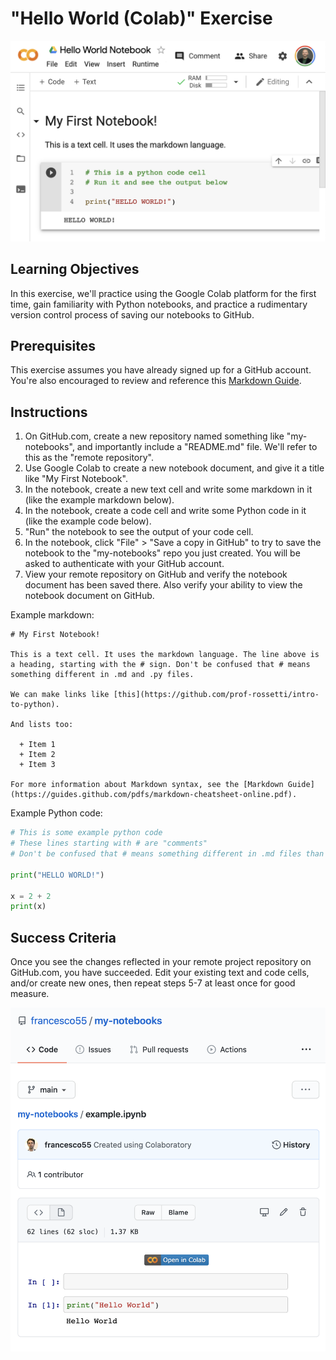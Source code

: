 # "Hello World (Colab)" Exercise

![a screenshot of a colab notebook](/img/exercises/hello-world/colab-notebook.png)

## Learning Objectives

In this exercise, we'll practice using the Google Colab platform for the first time, gain familiarity with Python notebooks, and practice a rudimentary version control process of saving our notebooks to GitHub.

## Prerequisites

This exercise assumes you have already signed up for a GitHub account. You're also encouraged to review and reference this [Markdown Guide](https://guides.github.com/pdfs/markdown-cheatsheet-online.pdf).

## Instructions

  1. On GitHub.com, create a new repository named something like "my-notebooks", and importantly include a "README.md" file. We'll refer to this as the "remote repository".
  2. Use Google Colab to create a new notebook document, and give it a title like "My First Notebook".
  3. In the notebook, create a new text cell and write some markdown in it (like the example markdown below).
  4. In the notebook, create a code cell and write some Python code in it (like the example code below).
  5. "Run" the notebook to see the output of your code cell.
  6. In the notebook, click "File" > "Save a copy in GitHub" to try to save the notebook to the "my-notebooks" repo you just created. You will be asked to authenticate with your GitHub account.
  7.  View your remote repository on GitHub and verify the notebook document has been saved there. Also verify your ability to view the notebook document on GitHub.

Example markdown:

```
# My First Notebook!

This is a text cell. It uses the markdown language. The line above is a heading, starting with the # sign. Don't be confused that # means something different in .md and .py files.

We can make links like [this](https://github.com/prof-rossetti/intro-to-python).

And lists too:

  + Item 1
  + Item 2
  + Item 3

For more information about Markdown syntax, see the [Markdown Guide](https://guides.github.com/pdfs/markdown-cheatsheet-online.pdf).
```


Example Python code:

```py
# This is some example python code
# These lines starting with # are "comments"
# Don't be confused that # means something different in .md files than .py files

print("HELLO WORLD!")

x = 2 + 2
print(x)
```

## Success Criteria

Once you see the changes reflected in your remote project repository on GitHub.com, you have succeeded. Edit your existing text and code cells, and/or create new ones, then repeat steps 5-7 at least once for good measure.

![a screenshot of a colab notebook saved to a github repo](/img/exercises/hello-world/notebook-on-github.png)
